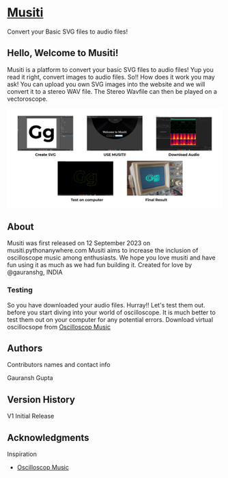 # [Musiti](https://musiti.pythonanywhere.com/) 

Convert your Basic SVG files to audio files!

## Hello, Welcome to Musiti!

Musiti is a platform to convert your basic SVG files to audio files!
Yup you read it right, convert images to audio files. So!! How does it work you may ask!
You can upload you own SVG images into the website and we will convert it to a stereo WAV file.
The Stereo Wavfile can then be played on a vectoroscope.

![Screenshot](working.png)

## About

Musiti was first released on 12 September 2023 on musiti.pythonanywhere.com
Musiti aims to increase the inclusion of oscilloscope music among enthusiasts.
We hope you love musiti and have fun using it as much as we had fun building it.
Created for love by @gauranshg, INDIA

### Testing

So you have downloaded your audio files. Hurray!!
Let's test them out. before you start diving into your world of oscilloscope.
It is much better to test them out on your computer for any potential errors.
Download virtual oscillocsope from [Oscilloscop Music](https://oscilloscopemusic.com/software/oscilloscope/) 


## Authors

Contributors names and contact info

Gauransh Gupta

## Version History

V1 Initial Release


## Acknowledgments

Inspiration
* [Oscilloscop Music](https://oscilloscopemusic.com)
